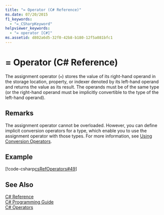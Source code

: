 ```yaml
---
title: "= Operator (C# Reference)"
ms.date: 07/20/2015
f1_keywords: 
  - "=_CSharpKeyword"
helpviewer_keywords: 
  - "= operator [C#]"
ms.assetid: d802a6d5-32f0-42b8-b180-12f5a081bfc1
---
```

# = Operator (C# Reference)
The assignment operator (`=`) stores the value of its right-hand operand in the storage location, property, or indexer denoted by its left-hand operand and returns the value as its result. The operands must be of the same type (or the right-hand operand must be implicitly convertible to the type of the left-hand operand).  
  
## Remarks  
 The assignment operator cannot be overloaded. However, you can define implicit conversion operators for a type, which enable you to use the assignment operator with those types. For more information, see [Using Conversion Operators](../../../csharp/programming-guide/statements-expressions-operators/using-conversion-operators.md).  
  
## Example  
 [!code-csharp[csRefOperators#49](../../../csharp/language-reference/operators/codesnippet/CSharp/assignment-operator_1.cs)]  
  
## See Also  
 [C# Reference](../../../csharp/language-reference/index.md)  
 [C# Programming Guide](../../../csharp/programming-guide/index.md)  
 [C# Operators](../../../csharp/language-reference/operators/index.md)
